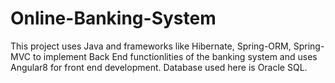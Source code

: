 # Online-Banking-System
This project uses Java and frameworks like Hibernate, Spring-ORM, Spring-MVC to implement Back End functionlities of the banking system and uses Angular8 for front end development. Database used here is Oracle SQL.
